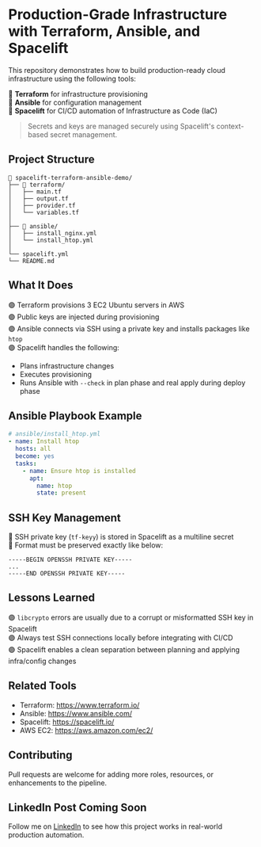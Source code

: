 # Production-Grade Infrastructure with Terraform, Ansible, and Spacelift

This repository demonstrates how to build production-ready cloud infrastructure using the following tools:

🔵 **Terraform** for infrastructure provisioning  
🔵 **Ansible** for configuration management  
🔵 **Spacelift** for CI/CD automation of Infrastructure as Code (IaC)

> Secrets and keys are managed securely using Spacelift's context-based secret management.

## Project Structure

```
📁 spacelift-terraform-ansible-demo/
├── 📁 terraform/
│   ├── main.tf
│   ├── output.tf
│   ├── provider.tf
│   └── variables.tf
│
├── 📁 ansible/
│   ├── install_nginx.yml
│   └── install_htop.yml
│
└── spacelift.yml
└── README.md
```

## What It Does

🟣 Terraform provisions 3 EC2 Ubuntu servers in AWS  
🟣 Public keys are injected during provisioning  
🟣 Ansible connects via SSH using a private key and installs packages like `htop`  
🟣 Spacelift handles the following:
  - Plans infrastructure changes
  - Executes provisioning
  - Runs Ansible with `--check` in plan phase and real apply during deploy phase

## Ansible Playbook Example

```yaml
# ansible/install_htop.yml
- name: Install htop
  hosts: all
  become: yes
  tasks:
    - name: Ensure htop is installed
      apt:
        name: htop
        state: present
```

## SSH Key Management

🔵 SSH private key (`tf-keyy`) is stored in Spacelift as a multiline secret  
🔵 Format must be preserved exactly like below:

```
-----BEGIN OPENSSH PRIVATE KEY-----
...
-----END OPENSSH PRIVATE KEY-----
```

## Lessons Learned

🟣 `libcrypto` errors are usually due to a corrupt or misformatted SSH key in Spacelift  
🟣 Always test SSH connections locally before integrating with CI/CD  
🟣 Spacelift enables a clean separation between planning and applying infra/config changes

## Related Tools

- Terraform: https://www.terraform.io/
- Ansible: https://www.ansible.com/
- Spacelift: https://spacelift.io/
- AWS EC2: https://aws.amazon.com/ec2/

## Contributing

Pull requests are welcome for adding more roles, resources, or enhancements to the pipeline.

## LinkedIn Post Coming Soon

Follow me on [LinkedIn](https://linkedin.com/in/dakshsawhneyy) to see how this project works in real-world production automation.
